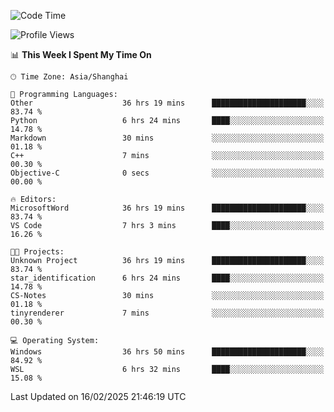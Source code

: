 <!--START_SECTION:waka-->
![Code Time](http://img.shields.io/badge/Code%20Time-2%2C299%20hrs%2037%20mins-blue)

![Profile Views](http://img.shields.io/badge/Profile%20Views-3-blue)

📊 **This Week I Spent My Time On** 

```text
🕑︎ Time Zone: Asia/Shanghai

💬 Programming Languages: 
Other                    36 hrs 19 mins      █████████████████████░░░░   83.74 % 
Python                   6 hrs 24 mins       ████░░░░░░░░░░░░░░░░░░░░░   14.78 % 
Markdown                 30 mins             ░░░░░░░░░░░░░░░░░░░░░░░░░   01.18 % 
C++                      7 mins              ░░░░░░░░░░░░░░░░░░░░░░░░░   00.30 % 
Objective-C              0 secs              ░░░░░░░░░░░░░░░░░░░░░░░░░   00.00 % 

🔥 Editors: 
MicrosoftWord            36 hrs 19 mins      █████████████████████░░░░   83.74 % 
VS Code                  7 hrs 3 mins        ████░░░░░░░░░░░░░░░░░░░░░   16.26 % 

🐱‍💻 Projects: 
Unknown Project          36 hrs 19 mins      █████████████████████░░░░   83.74 % 
star_identification      6 hrs 24 mins       ████░░░░░░░░░░░░░░░░░░░░░   14.78 % 
CS-Notes                 30 mins             ░░░░░░░░░░░░░░░░░░░░░░░░░   01.18 % 
tinyrenderer             7 mins              ░░░░░░░░░░░░░░░░░░░░░░░░░   00.30 % 

💻 Operating System: 
Windows                  36 hrs 50 mins      █████████████████████░░░░   84.92 % 
WSL                      6 hrs 32 mins       ████░░░░░░░░░░░░░░░░░░░░░   15.08 % 
```


 Last Updated on 16/02/2025 21:46:19 UTC
<!--END_SECTION:waka-->